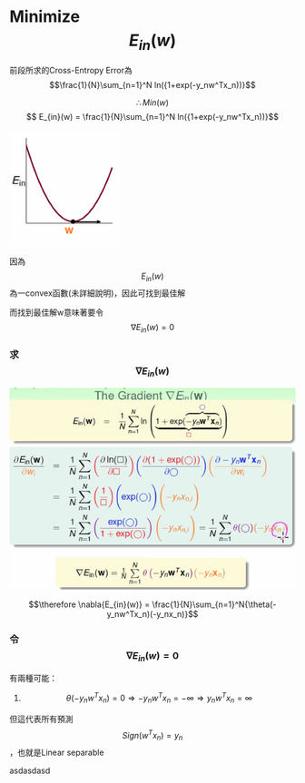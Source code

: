 # Minimize $$E_{in}(w)$$

前段所求的Cross-Entropy Error為$$\frac{1}{N}\sum_{n=1}^N ln({1+exp(-y_nw^Tx_n))}$$

$$\therefore Min(w)$$      $$  E_{in}(w) = \frac{1}{N}\sum_{n=1}^N ln({1+exp(-y_nw^Tx_n))}$$

![](/assets/jd28jd92jddt.png)

因為$$E_{in}(w)$$為一convex函數\(未詳細說明\)，因此可找到最佳解

而找到最佳解w意味著要令$$\nabla{E_{in}(w)} = 0$$

### 求$$\nabla{E_{in}(w)}$$

![](/assets/fj398fjwfj98e2jfh23f.png)

$$\therefore \nabla{E_{in}(w)} = \frac{1}{N}\sum_{n=1}^N{\theta(-y_nw^Tx_n)(-y_nx_n)}$$

### 令$$\nabla{E_{in}(w)} = 0$$

有兩種可能：

1. $$\theta(-y_nw^Tx_n) = 0 \Longrightarrow -y_nw^Tx_n =  -\infty \Longrightarrow y_nw^Tx_n = \infty
    $$

但這代表所有預測$$Sign(w^Tx_n) = y_n$$，也就是Linear separable

asdasdasd





